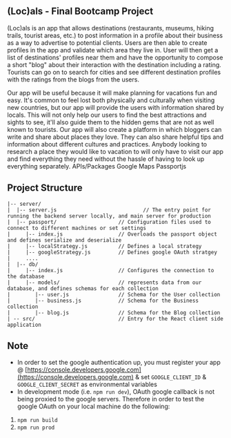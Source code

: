 ## (Loc)als - Final Bootcamp Project

(Loc)als is an app that allows destinations (restaurants, museums, hiking trails, tourist areas, etc.) to post information in a profile about their business as a way to advertise to potential clients. Users are then able to create profiles in the app and validate which area they live in. User will then get a list of destinations' profiles near them and have the opportunity to compose a short "blog" about their interaction with the destination including a rating. Tourists can go on to search for cities and see different destination profiles with the ratings from the blogs from the users.

Our app will be useful because it will make planning for vacations fun and easy. It's common to feel lost both physically and culturally when visiting new countries, but our app will provide the users with information shared by locals. This will not only help our users to find the best attractions and sights to see, it'll also guide them to the hidden gems that are not as well known to tourists. Our app will also create a platform in which bloggers can write and share about places they love. They can also share helpful tips and information about different cultures and practices. Anybody looking to research a place they would like to vacation to will only have to visit our app and find everything they need without the hassle of having to look up everything separately.
APIs/Packages
Google Maps
Passportjs


## Project Structure
```
|-- server/
|  |-- server.js                            // The entry point for running the backend server locally, and main server for production
|  |-- passport/                    // Configuration files used to connect to different machines or set settings
|     |-- index.js                  // Overloads the passport object and defines serialize and deserialize
|     |-- localStrategy.js          // Defines a local strategy
|     |-- googleStrategy.js         // Defines google OAuth stratgey
|     ....
|  |-- db/                             
|     |-- index.js                  // Configures the connection to the database
|     |-- models/                   // represents data from our database, and defines schemas for each collection
|        |-- user.js                // Schema for the User collection
|        |-- business.js            // Schema for the Business collection
|        |-- blog.js                // Schema for the Blog collection
| -- src/                           // Entry for the React client side application
```

## Note
* In order to set the google authentication up, you must register your app @ [https://console.developers.google.com](https://console.developers.google.com) & set `GOOGLE_CLIENT_ID` & `GOOGLE_CLIENT_SECRET` as environmental variables
* In development mode (i.e. `npm run dev`), OAuth google callback is not being proxied to the google servers. Therefore in order to test the google OAuth on your local machine do the following:
1) `npm run build`
2) `npm run prod`
